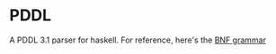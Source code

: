 PDDL
====

A PDDL 3.1 parser for haskell.  For reference, here's the
[BNF grammar](http://www.plg.inf.uc3m.es/ipc2011-deterministic/attachments/Resources/kovacs-pddl-3.1-2011.pdf)
